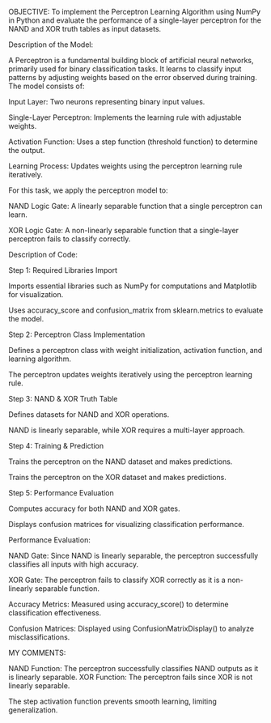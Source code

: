 OBJECTIVE:
To implement the Perceptron Learning Algorithm using NumPy in Python and evaluate the performance of a single-layer perceptron for the NAND and XOR truth tables as input datasets.

Description of the Model:

A Perceptron is a fundamental building block of artificial neural networks, primarily used for binary classification tasks. It learns to classify input patterns by adjusting weights based on the error observed during training. The model consists of:

Input Layer: Two neurons representing binary input values.

Single-Layer Perceptron: Implements the learning rule with adjustable weights.

Activation Function: Uses a step function (threshold function) to determine the output.

Learning Process: Updates weights using the perceptron learning rule iteratively.

For this task, we apply the perceptron model to:

NAND Logic Gate: A linearly separable function that a single perceptron can learn.

XOR Logic Gate: A non-linearly separable function that a single-layer perceptron fails to classify correctly.

Description of Code:

Step 1: Required Libraries Import

Imports essential libraries such as NumPy for computations and Matplotlib for visualization.

Uses accuracy_score and confusion_matrix from sklearn.metrics to evaluate the model.

Step 2: Perceptron Class Implementation

Defines a perceptron class with weight initialization, activation function, and learning algorithm.

The perceptron updates weights iteratively using the perceptron learning rule.

Step 3: NAND & XOR Truth Table

Defines datasets for NAND and XOR operations.

NAND is linearly separable, while XOR requires a multi-layer approach.

Step 4: Training & Prediction

Trains the perceptron on the NAND dataset and makes predictions.

Trains the perceptron on the XOR dataset and makes predictions.

Step 5: Performance Evaluation

Computes accuracy for both NAND and XOR gates.

Displays confusion matrices for visualizing classification performance.

Performance Evaluation:

NAND Gate: Since NAND is linearly separable, the perceptron successfully classifies all inputs with high accuracy.

XOR Gate: The perceptron fails to classify XOR correctly as it is a non-linearly separable function.

Accuracy Metrics: Measured using accuracy_score() to determine classification effectiveness.

Confusion Matrices: Displayed using ConfusionMatrixDisplay() to analyze misclassifications.


MY COMMENTS:

NAND Function: The perceptron successfully classifies NAND outputs as it is linearly separable.
XOR Function: The perceptron fails since XOR is not linearly separable.

The step activation function prevents smooth learning, limiting generalization.
